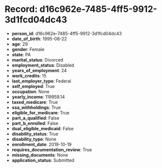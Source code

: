 # Record: d16c962e-7485-4ff5-9912-3d1fcd04dc43

- **person_id**: d16c962e-7485-4ff5-9912-3d1fcd04dc43
- **date_of_birth**: 1995-08-22
- **age**: 29
- **gender**: Female
- **state**: PA
- **marital_status**: Divorced
- **employment_status**: Disabled
- **years_of_employment**: 24
- **work_credits**: 15
- **last_employer_type**: Federal
- **self_employed**: True
- **occupation**: None
- **yearly_income**: 119959.14
- **taxed_medicare**: True
- **ssa_withholdings**: True
- **eligible_for_medicare**: True
- **part_a_qualified**: False
- **part_b_enrolled**: False
- **dual_eligible_medicaid**: False
- **disability_status**: True
- **disability_type**: None
- **enrollment_date**: 2019-10-19
- **requires_documentation_review**: True
- **missing_documents**: None
- **application_status**: Submitted